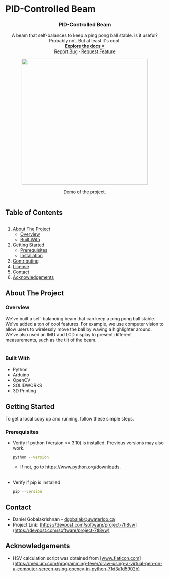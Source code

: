 # PID-Controlled Beam

<!-- PROJECT LOGO -->
<p align="center">
  <a href="https://github.com/dgobalak/BalancingBeam"></a>

  <h3 align="center">PID-Controlled Beam</h3>

  <p align="center">
    A beam that self-balances to keep a ping pong ball stable. Is it useful? Probably not. But at least it's cool.
    <br />
    <a href="https://github.com/dgobalak/BalancingBeam"><strong>Explore the docs »</strong></a>
    <br>
    <a href="https://github.com/dgobalak/BalancingBeam/issues">Report Bug</a>
    ·
    <a href="https://github.com/dgobalak/BalancingBeam/issues">Request Feature</a>
</p>
</p>

<p align="center">
   <img src="demo.gif" width="400" height="400" style="display: block; margin: 0 auto;"/>
   <p align="center">Demo of the project.</p>
</p>

<!-- TABLE OF CONTENTS -->
<summary>
<h2 style="display: inline-block">Table of Contents</h2></summary>

<ol>
<li>
    <a href="#about-the-project">About The Project</a>
    <ul>
	<li><a href="#overview">Overview</a></li>
    <li><a href="#built-with">Built With</a></li>
</ul>
</li>
<li>
    <a href="#getting-started">Getting Started</a>
    <ul>
    <li><a href="#prerequisites">Prerequisites</a></li>
    <li><a href="#installation-and-setup">Installation</a></li>
    </ul>
</li>
<li><a href="#contributing">Contributing</a></li>
<li><a href="#license">License</a></li>
<li><a href="#contact">Contact</a></li>
<li><a href="#acknowledgements">Acknowledgements</a></li>
</ol>



<!-- ABOUT THE PROJECT -->
## About The Project

### Overview

We've built a self-balancing beam that can keep a ping pong ball stable. We've added a ton of cool features. For example, we use computer vision to allow users to wirelessly move the ball by waving a highlighter around. We've also used an IMU and LCD display to present different measurements, such as the tilt of the beam.
<br>
<br>

### Built With

* Python
* Arduino
* OpenCV
* SOLIDWORKS
* 3D Printing

<!-- GETTING STARTED -->
## Getting Started

To get a local copy up and running, follow these simple steps.

### Prerequisites

* Verify if python (Version >= 3.10) is installed. Previous versions may also work.
  ```sh
  python --version
  ```
  * If not, go to https://www.python.org/downloads.
  <br><br>

* Verify if pip is installed
  ```sh
  pip --version
  ```

<!-- CONTACT -->
## Contact

* Daniel Gobalakrishnan - dgobalak@uwaterloo.ca
* Project Link: [https://devpost.com/software/project-7tl8vw](https://devpost.com/software/project-7tl8vw)



<!-- ACKNOWLEDGEMENTS -->
## Acknowledgements
* <div>HSV calculation script was obtained from <a href="https://medium.com/programming-fever/draw-using-a-virtual-pen-on-a-computer-screen-using-opencv-in-python-71d3a1d5902b">[www.flaticon.com](https://medium.com/programming-fever/draw-using-a-virtual-pen-on-a-computer-screen-using-opencv-in-python-71d3a1d5902b)</a></div>


<!-- MARKDOWN LINKS & IMAGES -->
<!-- https://www.markdownguide.org/basic-syntax/#reference-style-links -->
[contributors-shield]: https://img.shields.io/github/contributors/github_username/repo.svg?style=for-the-badge
[contributors-url]: https://github.com/github_username/repo_name/graphs/contributors
[forks-shield]: https://img.shields.io/github/forks/github_username/repo.svg?style=for-the-badge
[forks-url]: https://github.com/github_username/repo_name/network/members
[stars-shield]: https://img.shields.io/github/stars/github_username/repo.svg?style=for-the-badge
[stars-url]: https://github.com/github_username/repo_name/stargazers
[issues-shield]: https://img.shields.io/github/issues/github_username/repo.svg?style=for-the-badge
[issues-url]: https://github.com/github_username/repo_name/issues
[license-shield]: https://img.shields.io/github/license/github_username/repo.svg?style=for-the-badge
[license-url]: https://github.com/github_username/repo_name/blob/master/LICENSE.txt
[linkedin-shield]: https://img.shields.io/badge/-LinkedIn-black.svg?style=for-the-badge&logo=linkedin&colorB=555
[linkedin-url]: https://linkedin.com/in/github_username
